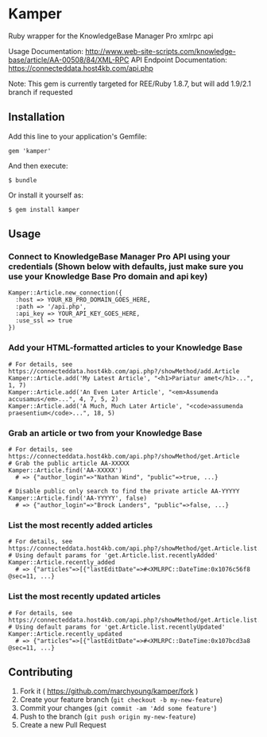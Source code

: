 # Kamper

Ruby wrapper for the KnowledgeBase Manager Pro xmlrpc api

Usage Documentation: http://www.web-site-scripts.com/knowledge-base/article/AA-00508/84/XML-RPC
API Endpoint Documentation: https://connecteddata.host4kb.com/api.php

Note: This gem is currently targeted for REE/Ruby 1.8.7, but will add 1.9/2.1 branch if requested

## Installation

Add this line to your application's Gemfile:

    gem 'kamper'

And then execute:

    $ bundle

Or install it yourself as:

    $ gem install kamper

## Usage

### Connect to KnowledgeBase Manager Pro API using your credentials (Shown below with defaults, just make sure you use your Knowledge Base Pro domain and api key)
```
Kamper::Article.new_connection({
  :host => YOUR_KB_PRO_DOMAIN_GOES_HERE, 
  :path => '/api.php',
  :api_key => YOUR_API_KEY_GOES_HERE,
  :use_ssl => true
})
```

### Add your HTML-formatted articles to your Knowledge Base
```
# For details, see https://connecteddata.host4kb.com/api.php?/showMethod/add.Article
Kamper::Article.add('My Latest Article', "<h1>Pariatur amet</h1>...", 1, 7)
Kamper::Article.add('An Even Later Article', "<em>Assumenda accusamus</em>...", 4, 7, 5, 2)
Kamper::Article.add('A Much, Much Later Article', "<code>assumenda praesentium</code>...", 18, 5)
```

### Grab an article or two from your Knowledge Base
```
# For details, see https://connecteddata.host4kb.com/api.php?/showMethod/get.Article
# Grab the public article AA-XXXXX
Kamper::Article.find('AA-XXXXX') 
  # => {"author_login"=>"Nathan Wind", "public"=>true, ...}

# Disable public only search to find the private article AA-YYYYY
Kamper::Article.find('AA-YYYYY', false) 
  # => {"author_login"=>"Brock Landers", "public"=>false, ...}
```

### List the most recently added articles
```
# For details, see https://connecteddata.host4kb.com/api.php?/showMethod/get.Article.list.recentlyAdded
# Using default params for 'get.Article.list.recentlyAdded'
Kamper::Article.recently_added
  # => {"articles"=>[{"lastEditDate"=>#<XMLRPC::DateTime:0x1076c56f8 @sec=11, ...}
```

### List the most recently updated articles
```
# For details, see https://connecteddata.host4kb.com/api.php?/showMethod/get.Article.list.recentlyUpdated
# Using default params for 'get.Article.list.recentlyUpdated'
Kamper::Article.recently_updated
  # => {"articles"=>[{"lastEditDate"=>#<XMLRPC::DateTime:0x107bcd3a8 @sec=11, ...}
```

## Contributing

1. Fork it ( https://github.com/marchyoung/kamper/fork )
2. Create your feature branch (`git checkout -b my-new-feature`)
3. Commit your changes (`git commit -am 'Add some feature'`)
4. Push to the branch (`git push origin my-new-feature`)
5. Create a new Pull Request
